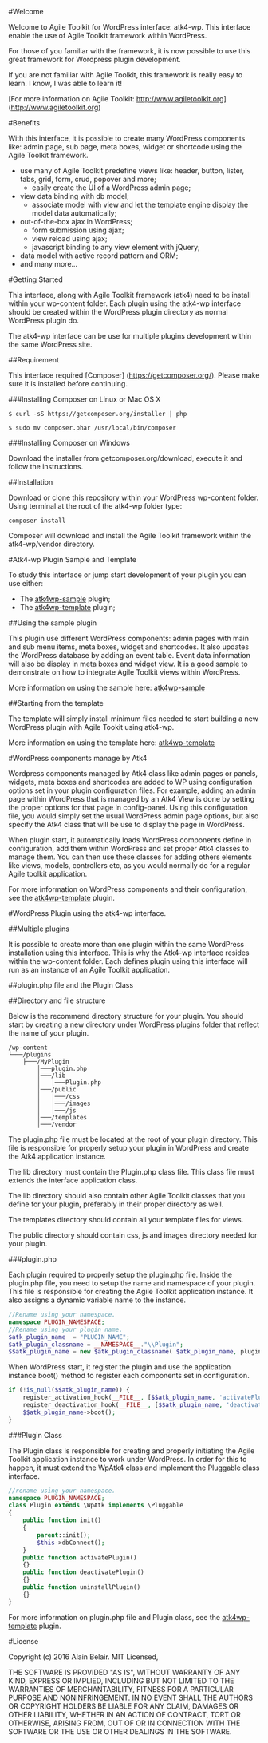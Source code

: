 #Welcome

Welcome to Agile Toolkit for WordPress interface: atk4-wp. 
This interface enable the use of Agile Toolkit framework within WordPress.
 
For those of you familiar with the framework, it is now possible to use this great framework for Wordpress plugin development.

If you are not familiar with Agile Toolkit, this framework is really easy to learn. I know, I was able to learn it!

[For more information on Agile Toolkit: http://www.agiletoolkit.org] (http://www.agiletoolkit.org)

#Benefits

With this interface, it is possible to create many WordPress components like: admin page, sub page, meta boxes, widget or shortcode using the Agile Toolkit
framework. 

* use many of Agile Toolkit predefine views like: header, button, lister, tabs, grid, form, crud, popover and more;
  * easily create the UI of a WordPress admin page;  
* view data binding with db model;
  * associate model with view and let the template engine display the model data automatically;
* out-of-the-box ajax in WordPress;
  * form submission using ajax;
  * view reload using ajax;
  * javascript binding to any view element with jQuery;
* data model with active record pattern and ORM;
* and many more...

#Getting Started

This interface, along with Agile Toolkit framework (atk4) need to be install within your wp-content folder. 
Each plugin using the atk4-wp interface should be created within the WordPress plugin directory as normal WordPress plugin do.

The atk4-wp interface can be use for multiple plugins development within the same WordPress site.

##Requirement

This interface required [Composer] (https://getcomposer.org/). Please make sure it is installed before continuing.

###Installing Composer on Linux or Mac OS X

```
$ curl -sS https://getcomposer.org/installer | php
```

```
$ sudo mv composer.phar /usr/local/bin/composer
```

###Installing Composer on Windows

Download the installer from getcomposer.org/download, execute it and follow the instructions.

##Installation

Download or clone this repository within your WordPress wp-content folder. Using terminal at the root of the atk4-wp folder type:

```
composer install
```

Composer will download and install the Agile Toolkit framework within the atk4-wp/vendor directory.

#Atk4-wp Plugin Sample and Template

To study this interface or jump start development of your plugin you can use either:
 
 * The [atk4wp-sample](https://github.com/ibelar/atk4wp-sample) plugin;
 * The [atk4wp-template](https://github.com/ibelar/atk4wp-template) plugin;

##Using the sample plugin

This plugin use different WordPress components: admin pages with main and sub menu items, meta boxes, widget and shortcodes.
It also updates the WordPress database by adding an event table. Event data information will also be display in meta boxes and widget view. 
It is a good sample to demonstrate on how to integrate Agile Toolkit views within WordPress.

More information on using the sample here: [atk4wp-sample](https://github.com/ibelar/atk4wp-sample)


##Starting from the template

The template will simply install minimum files needed to start building a new WordPress plugin with Agile Tookit using atk4-wp.

More information on using the template here: [atk4wp-template](https://github.com/ibelar/atk4wp-template)

#WordPress components manage by Atk4

Wordpress components managed by Atk4 class like admin pages or panels, widgets, meta boxes and shortcodes are added to WP using configuration options set in your plugin configuration files.
For example, adding an admin page within WordPress that is managed by an Atk4 View is done by setting the proper options for that page in config-panel. 
Using this configuration file, you would simply set the usual WordPress admin page options, but also specify the Atk4 class that will be use to display the page in WordPress.

When plugin start, it automatically loads WordPress components define in configuration, add them within WordPress and set proper Atk4 classes to manage them.
You can then use these classes for adding others elements like views, models, controllers etc, as you would normally do for a regular Agile toolkit application.

For more information on WordPress components and their configuration, see the [atk4wp-template](https://github.com/ibelar/atk4wp-template) plugin.

#WordPress Plugin using the atk4-wp interface.

##Multiple plugins

It is possible to create more than one plugin within the same WordPress installation using this interface. This is why the Atk4-wp interface resides within the wp-content folder.
Each defines plugin using this interface will run as an instance of an Agile Toolkit application.


##plugin.php file and the Plugin Class

##Directory and file structure

Below is the recommend directory structure for your plugin. You should start by creating a new directory under WordPress plugins folder that reflect the name of your plugin.

```
/wp-content
└───/plugins
    ├───/MyPlugin
        │───plugin.php
        │───/lib   
        │   │───Plugin.php
        │───/public
        │   │───/css
        │   │───/images
        │   │───/js             
        │───/templates 
        │───/vendor  
```

The plugin.php file must be located at the root of your plugin directory. This file is responsible for properly setup your plugin in WordPress and create the Atk4 application instance.

The lib directory must contain the Plugin.php class file. This class file must extends the interface application class. 

The lib directory should also contain other Agile Toolkit classes that you define for your plugin, preferably in their proper directory as well.

The templates directory should contain all your template files for views.

The public directory should contain css, js and images directory needed for your plugin.


###plugin.php

Each plugin required to properly setup the plugin.php file. Inside the plugin.php file, you need to setup the name and namespace of your plugin. 
This file is responsible for creating the Agile Toolkit application instance. It also assigns a dynamic variable name to the instance.

```php
//Rename using your namespace.
namespace PLUGIN_NAMESPACE;
//Rename using your plugin name.
$atk_plugin_name  = "PLUGIN_NAME";
$atk_plugin_classname = __NAMESPACE__."\\Plugin";
$$atk_plugin_name = new $atk_plugin_classname( $atk_plugin_name, plugin_dir_path( __FILE__ ) );
```

When WordPress start, it register the plugin and use the application instance boot() method to register each components set in configuration.

```php
if (!is_null($$atk_plugin_name)) {
	register_activation_hook(__FILE__, [$$atk_plugin_name, 'activatePlugin']);
	register_deactivation_hook(__FILE__, [$$atk_plugin_name, 'deactivatePlugin']);
	$$atk_plugin_name->boot();
}
```

###Plugin Class

The Plugin class is responsible for creating and properly initiating the Agile Toolkit application instance to work under WordPress. In order for this to happen, it must extend the WpAtk4 class and implement the Pluggable class interface.

```php
//rename using your namespace.
namespace PLUGIN_NAMESPACE;
class Plugin extends \WpAtk implements \Pluggable
{
	public function init()
	{
		parent::init();
		$this->dbConnect();
	}
	public function activatePlugin()
	{}
	public function deactivatePlugin()
	{}
	public function uninstallPlugin()
	{}
}
```

For more information on plugin.php file and Plugin class, see the [atk4wp-template](https://github.com/ibelar/atk4wp-template) plugin.

#License

Copyright (c) 2016 Alain Belair. MIT Licensed,

THE SOFTWARE IS PROVIDED "AS IS", WITHOUT WARRANTY OF ANY KIND, EXPRESS OR IMPLIED, INCLUDING BUT NOT LIMITED TO THE WARRANTIES OF MERCHANTABILITY, FITNESS FOR A PARTICULAR PURPOSE AND NONINFRINGEMENT. IN NO EVENT SHALL THE AUTHORS OR COPYRIGHT HOLDERS BE LIABLE FOR ANY CLAIM, DAMAGES OR OTHER LIABILITY, WHETHER IN AN ACTION OF CONTRACT, TORT OR OTHERWISE, ARISING FROM, OUT OF OR IN CONNECTION WITH THE SOFTWARE OR THE USE OR OTHER DEALINGS IN THE SOFTWARE.